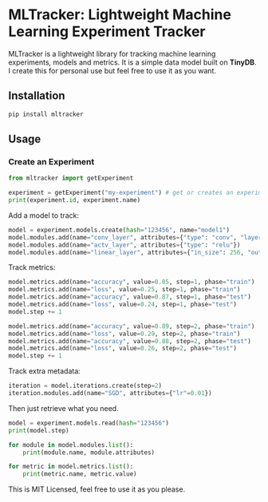 # MLTracker: Lightweight Machine Learning Experiment Tracker

MLTracker is a lightweight library for tracking machine learning experiments, models and metrics. It is a simple data model built on **TinyDB**. I create this for personal use but feel free to use it as you want. 

## Installation

```bash
pip install mltracker
```

## Usage

### Create an Experiment

```python
from mltracker import getExperiment

experiment = getExperiment("my-experiment") # get or creates an experiment
print(experiment.id, experiment.name)
```

Add a model to track:

```python
model = experiment.models.create(hash="123456", name="model1")
model.modules.add(name="conv_layer", attributes={"type": "conv", "layers": 3})
model.modules.add(name="actv_layer", attributes={"type": "relu"})
model.modules.add(name="linear_layer", attributes={"in_size": 256, "out_size": 10})
```

Track metrics:

```python
model.metrics.add(name="accuracy", value=0.85, step=1, phase="train")
model.metrics.add(name="loss", value=0.25, step=1, phase="train") 
model.metrics.add(name="accuracy", value=0.87, step=1, phase="test")
model.metrics.add(name="loss", value=0.24, step=1, phase="test")
model.step += 1

model.metrics.add(name="accuracy", value=0.89, step=2, phase="train")
model.metrics.add(name="loss", value=0.29, step=2, phase="train")
model.metrics.add(name="accuracy", value=0.88, step=2, phase="test")
model.metrics.add(name="loss", value=0.26, step=2, phase="test")
model.step += 1
```

Track extra metadata:

```python
iteration = model.iterations.create(step=2)
iteration.modules.add(name="SGD", attributes={"lr"=0.01})
```

Then just retrieve what you need.

```python
model = experiment.models.read(hash="123456")
print(model.step)

for module in model.modules.list():
    print(module.name, module.attributes)

for metric in model.metrics.list(): 
    print(metric.name, metric.value)
```

This is MIT Licensed, feel free to use it as you please. 